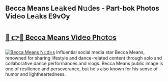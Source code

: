 ## Becca Means Le𝚊k𝚎d N𝚞𝚍es - Part-bok Photos Vid𝚎o Le𝚊ks E9vOy

# <h2><a href="http://fbeakv.evod.top/?m=Becca+Means">🔗 👉🔴 Becca Means Vid𝚎o Ph𝚘t𝚘s</a></h2>

[![Becca Means N𝚞d𝚎s](https://i.imgur.com/8V9OHl7.gif)](http://fbeakv.evod.top/?m=Becca+Means)
Influential social media star Becca Means, renowned for sharing lifestyle and dance-related content through solo and collaborative dance performances and vlogs. Becca Means public image is one of resilience and perseverance, but he's also known for his sense of humor and lightheartedness. 
